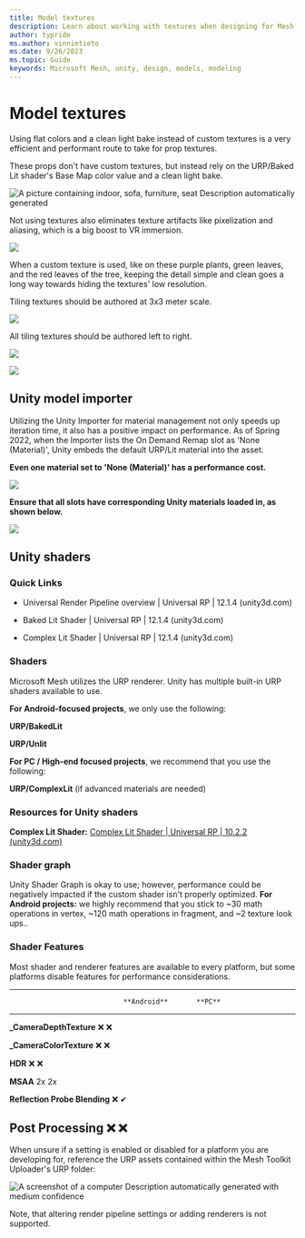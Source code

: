 ```yaml
---
title: Model textures
description: Learn about working with textures when designing for Mesh.
author: typride
ms.author: vinnietieto
ms.date: 9/26/2023
ms.topic: Guide
keywords: Microsoft Mesh, unity, design, models, modeling
---
```


# Model textures

Using flat colors and a clean light bake instead of custom textures is a
very efficient and performant route to take for prop textures.

These props don't have custom textures, but instead rely on the
URP/Baked Lit shader's Base Map color value and a clean light bake.

![A picture containing indoor, sofa, furniture, seat Description
automatically generated](../../media/3d-design-performance-guide/image025.png)

Not using textures also eliminates texture artifacts like pixelization
and aliasing, which is a big boost to VR immersion.

![](../../media/3d-design-performance-guide/image026.png)

When
a custom texture is used, like on these purple plants, green leaves, and
the red leaves of the tree, keeping the detail simple and clean goes a
long way towards hiding the textures' low resolution.

Tiling textures should be authored at 3x3 meter scale.

![](../../media/3d-design-performance-guide/image027.png)

All tiling textures should be authored left to right.

![](../../media/3d-design-performance-guide/image028.png)

![](../../media/3d-design-performance-guide/image029.png)

## Unity model importer

Utilizing the Unity Importer for material management not only speeds up
iteration time, it also has a positive impact on performance. As of
Spring 2022, when the Importer lists the On Demand Remap slot as 'None
(Material)', Unity embeds the default URP/Lit material into the asset.

**Even one material set to 'None (Material)' has a performance cost.**

![](../../media/3d-design-performance-guide/image032.png)


**Ensure that all slots have corresponding Unity materials loaded in, as
shown below.**

![](../../media/3d-design-performance-guide/image034.png)

## Unity shaders

### Quick Links

- Universal Render Pipeline overview \| Universal RP \| 12.1.4
    (unity3d.com)

- Baked Lit Shader \| Universal RP \| 12.1.4 (unity3d.com)

- Complex Lit Shader \| Universal RP \| 12.1.4 (unity3d.com)

### Shaders

Microsoft Mesh utilizes the URP renderer. Unity has multiple built-in
URP shaders available to use.

**For Android-focused projects**, we only use the following: 

**URP/BakedLit** 

**URP/Unlit**

**For PC / High-end focused projects**, we recommend that you use the following:  

**URP/ComplexLit** (if advanced materials are needed)

### Resources for Unity shaders

**Complex Lit Shader:** [Complex Lit Shader \| Universal RP \| 10.2.2
(unity3d.com)](https://docs.unity3d.com/Packages/com.unity.render-pipelines.universal@10.2/manual/shader-complex-lit.html)

### Shader graph

Unity Shader Graph is okay to use; however, performance could be
negatively impacted if the custom shader isn't properly optimized. **For
Android projects:** we highly recommend that you stick to \~30 math
operations in vertex, \~120 math operations in fragment, and \~2 texture
look ups..

### Shader Features

Most shader and renderer features are available to every platform, but
some platforms disable features for performance considerations.

  -----------------------------------------------------------------------
                                **Android**       **PC**
  ----------------------------- ----------------- -----------------------
  **\_CameraDepthTexture**      ❌                ❌

  **\_CameraColorTexture**      ❌                ❌

  **HDR**                       ❌                ❌

  **MSAA**                      2x                2x

  **Reflection Probe Blending** ❌                ✔

  **Post Processing**           ❌                ❌
  -----------------------------------------------------------------------

When unsure if a setting is enabled or disabled for a platform you are
developing for, reference the URP assets contained within the Mesh
Toolkit Uploader's URP folder:

![A screenshot of a computer Description automatically generated with
medium confidence](../../media/3d-design-performance-guide/image035.png)

Note, that altering render pipeline settings or adding renderers is not
supported.
